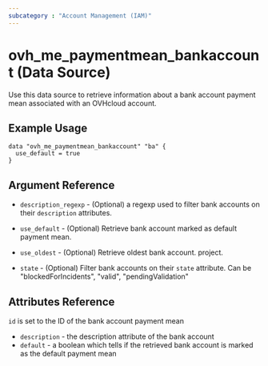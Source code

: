 ```yaml
---
subcategory : "Account Management (IAM)"
---
```


# ovh_me_paymentmean_bankaccount (Data Source)

Use this data source to retrieve information about a bank account
payment mean associated with an OVHcloud account.

## Example Usage

```hcl
data "ovh_me_paymentmean_bankaccount" "ba" {
  use_default = true
}
```

## Argument Reference


* `description_regexp` - (Optional) a regexp used to filter bank accounts 
on their `description` attributes.

* `use_default` - (Optional) Retrieve bank account marked as default payment mean.

* `use_oldest` - (Optional) Retrieve oldest bank account.
project.

* `state` - (Optional) Filter bank accounts on their `state` attribute.
Can be "blockedForIncidents", "valid", "pendingValidation"


## Attributes Reference

`id` is set to the ID of the bank account payment mean

* `description` - the description attribute of the bank account
* `default` - a boolean which tells if the retrieved bank account
is marked as the default payment mean
